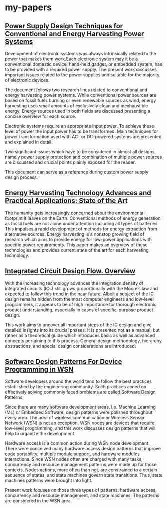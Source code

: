 # my-papers

## [Power Supply Design Techniques for Conventional and Energy Harvesting Power Systems](Power_Supply_Design_Techniques_for_Conventional_and_Energy_Harvesting_Power_Systems.pdf)

Development of electronic systems was always intrinsically related to the power that makes them work.Each electronic system may it be a conventional domestic device, hand-held gadget, or embedded system, has to be provided with a required power supply. The present work discusses important issues related to the power supplies and suitable for the majority of electronic devices.

The document follows two research lines related to conventional and energy harvesting power systems. While conventional power sources are based on fossil fuels burning or even renewable sources as wind, energy harvesting uses small amounts of exclusively clean and inexhaustible energy. Energy sources used in both fields are discussed presenting a concise overview for each source.

Electronic systems require an appropriate input power. To achieve these level of power the input power has to be transformed. Main techniques for power transformation used with AC- or DC-powered systems are presented and explained in detail.

Two significant issues which have to be considered in almost all designs, namely power supply protection and combination of multiple power sources are discussed and crucial points plainly exposed for the reader.

This document can serve as a reference during custom power supply design process.

## [Energy Harvesting Technology Advances and Practical Applications: State of the Art](Energy-Harvesting-Technology-Advances-and-Practical-Applications-State-of-the-Art.pdf)

The humanity gets increasingly concerned about the environmental footprint it leaves on the Earth. Conventional methods of energy generation as fossil fuels are not alone under attention including all types of batteries. This impulses a rapid development of methods for energy extraction from alternative sources. Energy harvesting is a nonstop growing field of research which aims to provide energy for low-power applications with specific power requirements. This paper makes an overview of these technologies and provides current state of the art for each
harvesting technology.

## [Integrated Circuit Design Flow. Overview](Integrated-Circuit-Design-Flow-Overview.pdf)

With the increasing technology advances the integration density of integrated circuits (ICs) still grows proportionally with the Moore’s law and expected to follow this trend in the near future. Albeit a subject of the IC design remains hidden from the most computer engineers and low-level programmers, it appears to be of high importance for thorough electronic product understanding, especially in cases of specific-purpose product design.

This work aims to uncover all important steps of the IC design and give detailed insights into its crucial phases. It is presented not as a manual, but rather as a theoretical guide which introduces basic as well as advanced concepts pertaining to this process. General design methodology, hierarchy abstractions, and special design considerations are introduced.

## [Software Design Patterns For Device Programming in WSN](Design_Patterns_For_Device_Programming_in_WSN_Vladislav_Rykov.pdf)

Software developers around the world tend to follow the best practices established by the engineering community. Such practices aimed on effectively solving commonly faced problems are called Software Design Patterns.

Since there are many software development areas, i.e. Machine Learning (ML) or Embedded Software, design patterns were polished throughout every area. The area of wireless communication or Wireless Sensor Network (WSN) is not an exception. WSN nodes are devices that require low-level programming, and this work discusses design patterns that will help to organize the development.

Hardware access is a common action during WSN node development. There were conceived many hardware access design patterns that improve code portability, multiple module support, and hardware modules interactions. Since WSN nodes often are charged with many tasks, concurrency and resource management patterns were made up for those contexts. Nodes actions, more often than not, are constrained to a certain sequence of states, and state machines govern state transitions. Thus, state machines patterns were brought into light.

Present work focuses on those three types of patterns: hardware access, concurrency and resource management, and state machines. The patterns are considered in the WSN area.
